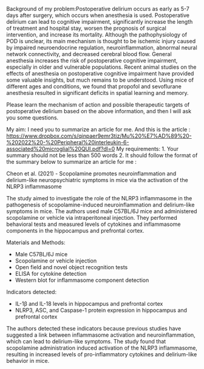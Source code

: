 Background of my problem:Postoperative delirium occurs as early as 5-7 days after surgery, which occurs when anesthesia is used. Postoperative delirium can lead to cognitive impairment, significantly increase the length of treatment and hospital stay, worsen the prognosis of surgical intervention, and increase its mortality. Although the pathophysiology of POD is unclear, its main mechanism is thought to be ischemic injury caused by impaired neuroendocrine regulation, neuroinflammation, abnormal neural network connectivity, and decreased cerebral blood flow. General anesthesia increases the risk of postoperative cognitive impairment, especially in older and vulnerable populations. Recent animal studies on the effects of anesthesia on postoperative cognitive impairment have provided some valuable insights, but much remains to be understood. Using mice of different ages and conditions, we found that propofol and sevoflurane anesthesia resulted in significant deficits in spatial learning and memory.

Please learn the mechanism of action and possible therapeutic targets of postoperative delirium based on the above information, and then I will ask you some questions.

My aim: I need you to summarize an article for me. And this is the article : https://www.dropbox.com/s/qinpaer9emr3tiz/Mu%20%E7%AD%89%20-%202022%20-%20Peripheral%20interleukin-6-associated%20microglial%20QUI.pdf?dl=0
My requirements: 1. Your summary should not be less than 500 words 2. It should follow the format of the summary below to summarize an article for me :

Cheon et al. (2021) - Scopolamine promotes neuroinflammation and delirium-like neuropsychiatric symptoms in mice via the activation of the NLRP3 inflammasome

The study aimed to investigate the role of the NLRP3 inflammasome in the pathogenesis of scopolamine-induced neuroinflammation and delirium-like symptoms in mice. The authors used male C57BL/6J mice and administered scopolamine or vehicle via intraperitoneal injection. They performed behavioral tests and measured levels of cytokines and inflammasome components in the hippocampus and prefrontal cortex.

Materials and Methods:

- Male C57BL/6J mice
- Scopolamine or vehicle injection
- Open field and novel object recognition tests
- ELISA for cytokine detection
- Western blot for inflammasome component detection

Indicators detected:

- IL-1β and IL-18 levels in hippocampus and prefrontal cortex
- NLRP3, ASC, and Caspase-1 protein expression in hippocampus and prefrontal cortex

The authors detected these indicators because previous studies have suggested a link between inflammasome activation and neuroinflammation, which can lead to delirium-like symptoms. The study found that scopolamine administration induced activation of the NLRP3 inflammasome, resulting in increased levels of pro-inflammatory cytokines and delirium-like behavior in mice.
